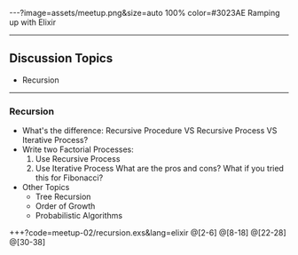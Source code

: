 ---?image=assets/meetup.png&size=auto 100% color=#3023AE
Ramping up with Elixir

---
## Discussion Topics
- Recursion

---
### Recursion
- What's the difference: Recursive Procedure VS Recursive Process VS Iterative Process?
- Write two Factorial Processes:
    1. Use Recursive Process
    2. Use Iterative Process
    What are the pros and cons? What if you tried this for Fibonacci?
- Other Topics
    - Tree Recursion
    - Order of Growth
    - Probabilistic Algorithms

+++?code=meetup-02/recursion.exs&lang=elixir
@[2-6]
@[8-18]
@[22-28]
@[30-38]

